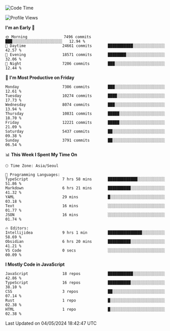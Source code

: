 <!--START_SECTION:waka-->
![Code Time](http://img.shields.io/badge/Code%20Time-6%2C012%20hrs%2037%20mins-blue)

![Profile Views](http://img.shields.io/badge/Profile%20Views-0-blue)

**I'm an Early 🐤** 

```text
🌞 Morning                7496 commits        ███░░░░░░░░░░░░░░░░░░░░░░   12.94 % 
🌆 Daytime                24661 commits       ███████████░░░░░░░░░░░░░░   42.57 % 
🌃 Evening                18571 commits       ████████░░░░░░░░░░░░░░░░░   32.06 % 
🌙 Night                  7206 commits        ███░░░░░░░░░░░░░░░░░░░░░░   12.44 % 
```
📅 **I'm Most Productive on Friday** 

```text
Monday                   7306 commits        ███░░░░░░░░░░░░░░░░░░░░░░   12.61 % 
Tuesday                  10274 commits       ████░░░░░░░░░░░░░░░░░░░░░   17.73 % 
Wednesday                8074 commits        ███░░░░░░░░░░░░░░░░░░░░░░   13.94 % 
Thursday                 10831 commits       █████░░░░░░░░░░░░░░░░░░░░   18.70 % 
Friday                   12221 commits       █████░░░░░░░░░░░░░░░░░░░░   21.09 % 
Saturday                 5437 commits        ██░░░░░░░░░░░░░░░░░░░░░░░   09.38 % 
Sunday                   3791 commits        ██░░░░░░░░░░░░░░░░░░░░░░░   06.54 % 
```


📊 **This Week I Spent My Time On** 

```text
🕑︎ Time Zone: Asia/Seoul

💬 Programming Languages: 
TypeScript               7 hrs 58 mins       █████████████░░░░░░░░░░░░   51.86 % 
Markdown                 6 hrs 21 mins       ██████████░░░░░░░░░░░░░░░   41.32 % 
YAML                     29 mins             █░░░░░░░░░░░░░░░░░░░░░░░░   03.18 % 
Text                     16 mins             ░░░░░░░░░░░░░░░░░░░░░░░░░   01.77 % 
JSON                     16 mins             ░░░░░░░░░░░░░░░░░░░░░░░░░   01.74 % 

🔥 Editors: 
Intellijidea             9 hrs 1 min         ███████████████░░░░░░░░░░   58.69 % 
Obsidian                 6 hrs 20 mins       ██████████░░░░░░░░░░░░░░░   41.21 % 
VS Code                  0 secs              ░░░░░░░░░░░░░░░░░░░░░░░░░   00.09 % 
```

**I Mostly Code in JavaScript** 

```text
JavaScript               18 repos            ███████████░░░░░░░░░░░░░░   42.86 % 
TypeScript               16 repos            ██████████░░░░░░░░░░░░░░░   38.10 % 
CSS                      3 repos             ██░░░░░░░░░░░░░░░░░░░░░░░   07.14 % 
Rust                     1 repo              █░░░░░░░░░░░░░░░░░░░░░░░░   02.38 % 
HTML                     1 repo              █░░░░░░░░░░░░░░░░░░░░░░░░   02.38 % 
```




 Last Updated on 04/05/2024 18:42:47 UTC
<!--END_SECTION:waka-->
